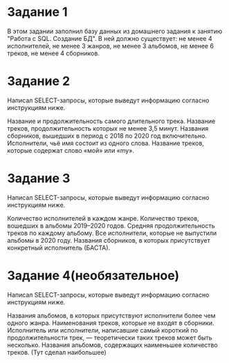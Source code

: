 # Задание 1

В этом задании заполнил базу данных из домашнего задания к занятию "Работа с SQL. Создание БД". В ней должно существует:
не менее 4 исполнителей,
не менее 3 жанров,
не менее 3 альбомов,
не менее 6 треков,
не менее 4 сборников.

# Задание 2

Написал SELECT-запросы, которые выведут информацию согласно инструкциям ниже.

Название и продолжительность самого длительного трека.
Название треков, продолжительность которых не менее 3,5 минут.
Названия сборников, вышедших в период с 2018 по 2020 год включительно.
Исполнители, чьё имя состоит из одного слова.
Название треков, которые содержат слово «мой» или «my».

# Задание 3

Написал SELECT-запросы, которые выведут информацию согласно инструкциям ниже.

Количество исполнителей в каждом жанре.
Количество треков, вошедших в альбомы 2019–2020 годов.
Средняя продолжительность треков по каждому альбому.
Все исполнители, которые не выпустили альбомы в 2020 году.
Названия сборников, в которых присутствует конкретный исполнитель (БАСТА).

# Задание 4(необязательное)

Написал SELECT-запросы, которые выведут информацию согласно инструкциям ниже.

Названия альбомов, в которых присутствуют исполнители более чем одного жанра.
Наименования треков, которые не входят в сборники.
Исполнитель или исполнители, написавшие самый короткий по продолжительности трек, — теоретически таких треков может быть несколько.
Названия альбомов, содержащих наименьшее количество треков. (Тут сделал наибольшее)